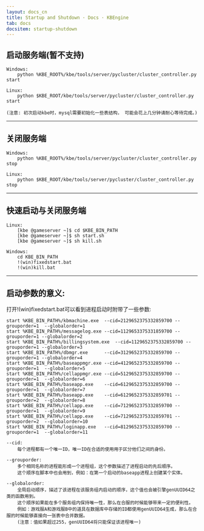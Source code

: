 ```yaml
---
layout: docs_cn
title: Startup and Shutdown · Docs · KBEngine
tab: docs
docsitem: startup-shutdown
---
```


启动服务端(暂不支持)
-------------------

	Windows:
		python %KBE_ROOT%/kbe/tools/server/pycluster/cluster_controller.py start

	Linux:
		python $KBE_ROOT/kbe/tools/server/pycluster/cluster_controller.py start

	(注意: 初次启动kbe时，mysql需要初始化一些表结构， 可能会花上几分钟请耐心等待完成。)


- - -



关闭服务端
-------------------

	Windows:
		python %KBE_ROOT%/kbe/tools/server/pycluster/cluster_controller.py stop

	Linux:
		python $KBE_ROOT/kbe/tools/server/pycluster/cluster_controller.py stop


- - -


快速启动与关闭服务端
-------------------

	Linux:
		[kbe @gameserver ~]$ cd $KBE_BIN_PATH
		[kbe @gameserver ~]$ sh start.sh
		[kbe @gameserver ~]$ sh kill.sh

	Windows:
		cd KBE_BIN_PATH
		!(win)fixedstart.bat
		!(win)kill.bat


- - -



启动参数的意义:
-------------------

打开!(win)fixedstart.bat可以看到进程启动时附带了一些参数:

	start %KBE_BIN_PATH%/kbmachine.exe	--cid=2129652375332859700 --grouporder=1  --globalorder=1
	start %KBE_BIN_PATH%/messagelog.exe	--cid=1129653375331859700 --grouporder=1 --globalorder=2
	start %KBE_BIN_PATH%/billingsystem.exe	--cid=1129652375332859700 --grouporder=1 --globalorder=3
	start %KBE_BIN_PATH%/dbmgr.exe		--cid=3129652375332859700 --grouporder=1 --globalorder=4
	start %KBE_BIN_PATH%/baseappmgr.exe	--cid=4129652375332859700 --grouporder=1  --globalorder=5
	start %KBE_BIN_PATH%/cellappmgr.exe	--cid=5129652375332859700 --grouporder=1  --globalorder=6
	start %KBE_BIN_PATH%/baseapp.exe	--cid=6129652375332859700 --grouporder=1  --globalorder=7
	start %KBE_BIN_PATH%/baseapp.exe	--cid=6129652375332859701 --grouporder=2  --globalorder=8
	start %KBE_BIN_PATH%/cellapp.exe	--cid=7129652375332859700 --grouporder=1  --globalorder=9
	start %KBE_BIN_PATH%/cellapp.exe	--cid=7129652375332859701 --grouporder=2  --globalorder=10
	start %KBE_BIN_PATH%/loginapp.exe	--cid=8129652375332859700 --grouporder=1  --globalorder=11

	--cid:
		每个进程都有一个唯一ID，唯一ID在合适的使用用于区分他们之间的身份。

	--grouporder:
		多个相同名称的进程能形成一个进程组，这个参数描述了进程启动的先后顺序。
		这个顺序在脚本中也会用到，例如：在第一个启动的baseapp进程上创建某个实体。

	--globalorder:
		全局启动顺序，描述了该进程在该服务组内启动的顺序，这个值也会被引擎genUUID64之类的函数用到。
		这个顺序如果能在多个服务组内保持唯一性，那么在合服的时候能够带来一定的便利性。
		例如：游戏服A和游戏服B中的道具在数据库中存储的ID都使用genUUID64生成，那么在合服的时候能够直接向一张表中合并数据。
		(注意：值如果超过255，genUUID64将只能保证该进程唯一)
